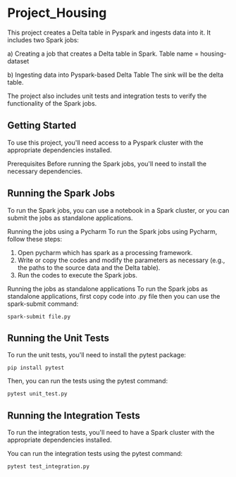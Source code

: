 # Project_Housing

This project creates a Delta table in Pyspark and ingests data into it. It includes two Spark jobs:

a) Creating a job that creates a Delta table in Spark.
     	Table name = housing-dataset
 
b) Ingesting data into Pyspark-based Delta Table
     The sink will be the delta table.


The project also includes unit tests and integration tests to verify the functionality of the Spark jobs.

## Getting Started
To use this project, you'll need access to a Pyspark cluster with the appropriate dependencies installed.

Prerequisites
Before running the Spark jobs, you'll need to install the necessary dependencies.
 
## Running the Spark Jobs
To run the Spark jobs, you can use a notebook in a Spark cluster, or you can submit the jobs as standalone applications.

Running the jobs using a Pycharm
To run the Spark jobs using Pycharm, follow these steps:

1. Open pycharm which has spark as a processing framework. 
2. Write or copy the codes and modify the parameters as necessary (e.g., the paths to the source data and the Delta table).
3. Run the codes to execute the Spark jobs.

Running the jobs as standalone applications
To run the Spark jobs as standalone applications, first copy code into .py file then you can use the spark-submit command:

```
spark-submit file.py
```
## Running the Unit Tests
To run the unit tests, you'll need to install the pytest package:

```
pip install pytest
```
Then, you can run the tests using the pytest command:

```
pytest unit_test.py
```
## Running the Integration Tests
To run the integration tests, you'll need to have a Spark cluster with the appropriate dependencies installed.

You can run the integration tests using the pytest command:

```
pytest test_integration.py
```
